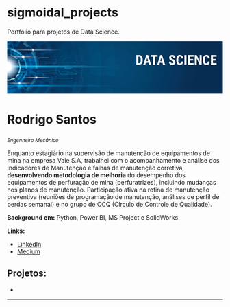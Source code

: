 # sigmoidal_projects
Portfólio para projetos de Data Science.

<p align="center">
  <img src="banner.png" >
</p>

# Rodrigo Santos
<sub>*Engenheiro Mecânico*</sub>

Enquanto estagiário na supervisão de manutenção de equipamentos de mina na empresa Vale S.A, trabalhei com o acompanhamento e análise dos Indicadores de Manutenção e falhas de manutenção corretiva, **desenvolvendo metodologia de melhoria** do desempenho dos equipamentos de perfuração de mina (perfuratrizes), incluindo mudanças nos planos de manutenção. Participação ativa na rotina de manutenção preventiva (reuniões de programação de manutenção, análises de perfil de perdas semanal) e no grupo de CCQ (Círculo de Controle de Qualidade).

**Background em:** Python, Power BI, MS Project e SolidWorks.

**Links:**
* [LinkedIn](https://www.linkedin.com/in/rodrigo-santos-engmec/)
* [Medium](https://medium.com/@rrsantos)


## Projetos:

* 

---




